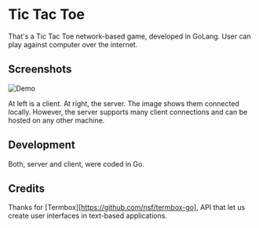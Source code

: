 # Tic Tac Toe
That's a Tic Tac Toe network-based game, developed in GoLang. User can play against computer over the internet. 

## Screenshots

[demo-img]: img/demo.gif

[server-img]: img/server.png
[client-img]: img/client.png

![Demo][demo-img]

At left is a client. At right, the server. The image shows them connected locally. However, the server supports many client connections and can be hosted on any other machine.

## Development
Both, server and client, were coded in Go.

## Credits
Thanks for [Termbox][https://github.com/nsf/termbox-go], API that let us create user interfaces in text-based applications.
